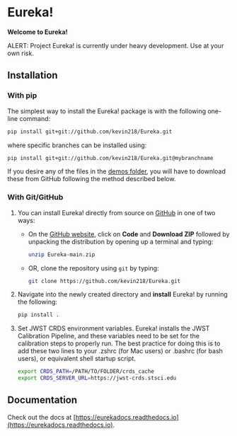 # Eureka!

**Welcome to Eureka!**

ALERT: Project Eureka! is currently under heavy development. Use at your own risk.

## Installation

### With pip

The simplest way to install the Eureka! package is with the following one-line command:

```bash
pip install git+git://github.com/kevin218/Eureka.git
```

where specific branches can be installed using:

```bash
pip install git+git://github.com/kevin218/Eureka.git@mybranchname
```

If you desire any of the files in the [demos folder](https://github.com/kevin218/Eureka/tree/main/demos), you will have to download these from
GitHub following the method described below.

### With Git/GitHub

1. You can install Eureka! directly from source on [GitHub](http://github.com/kevin218/Eureka) in one of two ways:
	- On the [GitHub website](http://github.com/kevin218/Eureka), click on **Code** and **Download ZIP** followed by unpacking the distribution by opening up a terminal and typing:

		```bash
		unzip Eureka-main.zip
		```

	- OR, clone the repository using ``git`` by typing:

		```bash
		git clone https://github.com/kevin218/Eureka.git
		```

2. Navigate into the newly created directory and **install** Eureka! by running the following:

	```bash
	pip install .
	```

3. Set JWST CRDS environment variables. Eureka! installs the JWST Calibration Pipeline, and these variables need to be set for the calibration steps to properly run. The best practice for doing this is to add these two lines to your .zshrc (for Mac users) or .bashrc (for bash users), or equivalent shell startup script.

	```bash
	export CRDS_PATH=/PATH/TO/FOLDER/crds_cache	
	export CRDS_SERVER_URL=https://jwst-crds.stsci.edu
	```

## Documentation

Check out the docs at [https://eurekadocs.readthedocs.io](https://eurekadocs.readthedocs.io).
